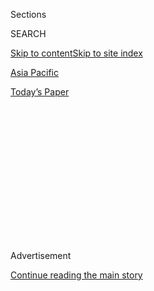 <div id="app">

<div>

<div>

<div>

<div class="NYTAppHideMasthead css-1q2w90k e1suatyy0">

<div class="section css-ui9rw0 e1suatyy2">

<div class="css-eph4ug er09x8g0">

<div class="css-6n7j50">

</div>

<span class="css-1dv1kvn">Sections</span>

<div class="css-10488qs">

<span class="css-1dv1kvn">SEARCH</span>

</div>

[Skip to content](#site-content)[Skip to site index](#site-index)

</div>

<div id="masthead-section-label" class="css-1wr3we4 eaxe0e00">

[Asia
Pacific](https://www.nytimes.com/section/world/asia)

</div>

<div class="css-10698na e1huz5gh0">

</div>

</div>

<div id="masthead-bar-one" class="section hasLinks css-15hmgas e1csuq9d3">

<div class="css-uqyvli e1csuq9d0">

</div>

<div class="css-1uqjmks e1csuq9d1">

</div>

<div class="css-9e9ivx">

[](https://myaccount.nytimes.com/auth/login?response_type=cookie&client_id=vi)

</div>

<div class="css-1bvtpon e1csuq9d2">

[Today’s
Paper](https://www.nytimes.com/section/todayspaper)

</div>

</div>

</div>

</div>

<div data-aria-hidden="false">

<div id="site-content" data-role="main">

<div>

<div class="css-1aor85t" style="opacity:0.000000001;z-index:-1;visibility:hidden">

<div class="css-1hqnpie">

<div class="css-epjblv">

<span class="css-17xtcya">[Asia
Pacific](/section/world/asia)</span><span class="css-x15j1o">|</span><span class="css-fwqvlz">Trump’s
Call With Taiwan: A Diplomatic Gaffe or a New
Start?</span>

</div>

<div class="css-k008qs">

<div class="css-1iwv8en">

<span class="css-18z7m18"></span>

<div>

</div>

</div>

<span class="css-1n6z4y">https://nyti.ms/2h5G0ZF</span>

<div class="css-1705lsu">

<div class="css-4xjgmj">

<div class="css-4skfbu" data-role="toolbar" data-aria-label="Social Media Share buttons, Save button, and Comments Panel with current comment count" data-testid="share-tools">

  - 
  - 
  - 
  - 
    
    <div class="css-6n7j50">
    
    </div>

  - 

</div>

</div>

</div>

</div>

</div>

</div>

<div class="css-13pd83m">

</div>

<div id="top-wrapper" class="css-1sy8kpn">

<div id="top-slug" class="css-l9onyx">

Advertisement

</div>

[Continue reading the main
story](#after-top)

<div class="ad top-wrapper" style="text-align:center;height:100%;display:block;min-height:250px">

<div id="top" class="place-ad" data-position="top" data-size-key="top">

</div>

</div>

<div id="after-top">

</div>

</div>

<div id="sponsor-wrapper" class="css-1hyfx7x">

<div id="sponsor-slug" class="css-19vbshk">

Supported by

</div>

[Continue reading the main
story](#after-sponsor)

<div id="sponsor" class="ad sponsor-wrapper" style="text-align:center;height:100%;display:block">

</div>

<div id="after-sponsor">

</div>

</div>

<div class="css-1vkm6nb ehdk2mb0">

# Trump’s Call With Taiwan: A Diplomatic Gaffe or a New Start?

</div>

<div class="css-79elbk" data-testid="photoviewer-wrapper">

<div class="css-z3e15g" data-testid="photoviewer-wrapper-hidden">

</div>

<div class="css-1a48zt4 ehw59r15" data-testid="photoviewer-children">

![<span class="css-16f3y1r e13ogyst0" data-aria-hidden="true">President-elect
Donald J. Trump at a rally in Cincinnati last week. Two of his Twitter
assertions about China, on tariffs and the South China Sea, were broadly
correct. A third, about China’s currency, was out of
date.</span><span class="css-cnj6d5 e1z0qqy90" itemprop="copyrightHolder"><span class="css-1ly73wi e1tej78p0">Credit...</span><span><span>Doug
Mills/The New York
Times</span></span></span>](https://static01.nyt.com/images/2016/12/06/world/06CHINATRUMP-1/06CHINATRUMP-1-articleInline.jpg?quality=75&auto=webp&disable=upscale)

</div>

</div>

<div class="css-xt80pu e12qa4dv0">

<div class="css-18e8msd">

<div class="css-vp77d3 epjyd6m0">

<div class="css-1baulvz">

By [<span class="css-1baulvz" itemprop="name">Mark
Landler</span>](http://www.nytimes.com/by/mark-landler) and
[<span class="css-1baulvz last-byline" itemprop="name">Jane
Perlez</span>](http://www.nytimes.com/by/jane-perlez)

</div>

</div>

  - Dec. 5,
    2016

  - 
    
    <div class="css-4xjgmj">
    
    <div class="css-d8bdto" data-role="toolbar" data-aria-label="Social Media Share buttons, Save button, and Comments Panel with current comment count" data-testid="share-tools">
    
      - 
      - 
      - 
      - 
        
        <div class="css-6n7j50">
        
        </div>
    
      - 
    
    </div>
    
    </div>

</div>

</div>

<div class="section meteredContent css-1r7ky0e" name="articleBody" itemprop="articleBody">

<div class="css-1fanzo5 StoryBodyCompanionColumn">

<div class="css-53u6y8">

WASHINGTON — President-elect Donald J. Trump’s motives for his
unorthodox call with the leader of Taiwan remain mysterious, but some
Republicans are hailing his improvisational diplomacy as a refreshing
break with diplomatic rituals that date to the Richard M. Nixon
administration. It could lay the groundwork, they say, for a healthier
relationship with China.

The question, as often with Mr. Trump, is whether he will have the
discipline to see through these changes. In short, was the phone call
the start of a calculated policy, or was it merely a one-off gesture
that will alienate China and leave Taiwan even more isolated?

So far the messages from the Trump camp are mixed. Vice President-elect
Mike Pence insisted on Sunday that people were reading too much into the
[conversation with President Tsai
Ing-wen](https://www.nytimes.com/2016/12/02/us/politics/trump-speaks-with-taiwans-leader-a-possible-affront-to-china.html?_r=0),
and that Mr. Trump was simply accepting congratulations from the
“democratically elected leader of Taiwan.” But people advising the
transition say Mr. Trump [knew exactly what he was
doing](https://www.washingtonpost.com/politics/trumps-taiwan-phone-call-was-weeks-in-the-planning-say-people-who-were-involved/2016/12/04/f8be4b0c-ba4e-11e6-94ac-3d324840106c_story.html).

Certainly, the president-elect has done nothing to defuse the tensions
stirred by the call. A string of vituperative Twitter posts by Mr. Trump
over the weekend on China’s trade and military policies has fanned
questions about whether he wants to reset the relationship with Beijing
more fundamentally.

</div>

</div>

<div class="css-1fanzo5 StoryBodyCompanionColumn">

<div class="css-53u6y8">

But there is no dispute that several people involved in the Trump
campaign have long favored opening more formal channels between the
United States and Taiwan as a way to put pressure on China. And
Republicans being considered for top jobs applaud what they view as Mr.
Trump’s determination to use Taiwan as a chip in a geopolitical contest
with China.

“He’s the first president since the Shanghai Communique who provides an
opportunity to look fresh at the cross-strait relationship,” said Jon M.
Huntsman Jr., who served as ambassador to China under President Obama.
Mr. Huntsman was referring to the 1972 statement, issued after Nixon’s
visit to China, which sharply constrained America’s dealings with
Taiwan.

Mr. Huntsman’s name has recently surfaced as a candidate for secretary
of state, along with that of John R. Bolton, a former ambassador to the
United Nations under President George W. Bush. [Mr. Bolton met with Mr.
Trump](https://www.nytimes.com/2016/12/04/us/politics/trump-expands-search-for-secretary-of-state.html)
on the day he took the phone call from Ms. Tsai. Later, he said the
United States “should shake up the relationship” with China.

</div>

</div>

<div class="css-79elbk" data-testid="photoviewer-wrapper">

<div class="css-z3e15g" data-testid="photoviewer-wrapper-hidden">

</div>

<div class="css-1a48zt4 ehw59r15" data-testid="photoviewer-children">

![<span class="css-16f3y1r e13ogyst0" data-aria-hidden="true">A
satellite image of Subi Reef, an artificial island that Beijing is
developing in the Spratly Islands in the South China Sea, in
September.</span><span class="css-cnj6d5 e1z0qqy90" itemprop="copyrightHolder"><span class="css-1ly73wi e1tej78p0">Credit...</span><span>United
States Geological Survey, via Getty
Images</span></span>](https://static01.nyt.com/images/2016/12/06/world/06CHINATRUMP-2/06CHINATRUMP-2-articleInline.jpg?quality=75&auto=webp&disable=upscale)

</div>

</div>

<div class="css-1fanzo5 StoryBodyCompanionColumn">

<div class="css-53u6y8">

Mr. Trump himself seemed to take umbrage at the suggestion that he
needed China’s approval to speak with Ms. Tsai. In two posts on Twitter,
he wrote: “Did China ask us if it was O.K. to devalue their currency
(making it hard for our companies to compete), heavily tax our products
going into their country (the U.S. doesn’t tax them) or to build a
massive military complex in the middle of the South China Sea? I don’t
think so\!”

</div>

</div>

<div class="css-1fanzo5 StoryBodyCompanionColumn">

<div class="css-53u6y8">

After an initial relatively mild response, China stiffened its protests
of Mr. Trump’s freewheeling diplomacy. The Chinese warned Mr. Trump, in
a front-page editorial in the overseas edition of People’s Daily, that
“creating troubles for the China-U.S. relationship is creating
troubles for the U.S. itself.”

China often uses the overseas edition of People’s Daily to test-run
major policy pronouncements. In a pointed rejoinder to Mr. Trump, the
editorial said that pushing China on Taiwan “would greatly reduce the
chance to achieve the goal of making America great again.”

By going after China’s policies on trade and security, however, Mr.
Trump appeared to be confirming his intent to take a tougher line with
the Chinese leadership across a broader range of issues — and further
dampened hopes in Beijing that he might step back from the campaign
rhetoric he has used, including threats of punishing trade tariffs.

Such a stance would reflect his foreign policy advisers, who have
criticized the Obama administration for being weak toward Beijing. Alex
Grey, a member of Mr. Trump’s State Department transition team, wrote an
article, with another Trump adviser, Peter Navarro, in Foreign Policy
magazine last month in which he described Mr. Obama’s treatment of
Taiwan as “egregious.”

“This beacon of democracy in Asia is perhaps the most militarily
vulnerable U.S. partner anywhere in the world,” Mr. Grey and Mr. Navarro
wrote, declaring that the island needed a “comprehensive arms deal” with
the United States to “deter China’s covetous gaze.”

Reince Priebus, Mr. Trump’s designated chief of staff, also has a
history with Taiwan. In October 2015, he met with Ms. Tsai in Taipei as
part of a delegation from the Republican National Committee. After Mr.
Trump selected Mr. Priebus, Taiwan’s foreign minister, David Lee, told a
legislative session that the appointment was “good news for Taiwan.”

Pro-Taiwan groups in Washington played down their role in orchestrating
the call. But they welcomed it as a step to restore balance in the
three-way relationship between Washington, Beijing and Taipei. They also
said it need not provoke a confrontation with China.

</div>

</div>

<div class="css-1fanzo5 StoryBodyCompanionColumn">

<div class="css-53u6y8">

“It’s absurd that we talk about going to war with China to defend
Taiwan, and our presidents can’t talk to each other,” said Randall
Schriver, the chief executive of the [Project 2049
Institute](http://project2049.net/), a Washington think tank that favors
closer American ties with
Taiwan.

</div>

</div>

<div class="css-79elbk" data-testid="photoviewer-wrapper">

<div class="css-z3e15g" data-testid="photoviewer-wrapper-hidden">

</div>

<div class="css-1a48zt4 ehw59r15" data-testid="photoviewer-children">

<div class="css-1xdhyk6 erfvjey0">

<span class="css-1ly73wi e1tej78p0">Image</span>

<div class="css-zjzyr8">

<div data-testid="lazyimage-container" style="height:258.4561403508772px">

</div>

</div>

</div>

<span class="css-16f3y1r e13ogyst0" data-aria-hidden="true">A man
reading a newspaper with the headline “China wants U.S. President-elect
Donald Trump to use caution in dealing with Taiwan issue” at a brokerage
house in Beijing on
Monday.</span><span class="css-cnj6d5 e1z0qqy90" itemprop="copyrightHolder"><span class="css-1ly73wi e1tej78p0">Credit...</span><span>Andy
Wong/Associated Press</span></span>

</div>

</div>

<div class="css-1fanzo5 StoryBodyCompanionColumn">

<div class="css-53u6y8">

“The Chinese understand this,” Mr. Schriver continued. “They don’t want
to see their efforts to isolate Taiwan rolled back, but they also don’t
want a bad relationship with the U.S.”

Other China experts said they saw value in Mr. Trump’s desire to rethink
old diplomatic protocols. As Mr. Trump has observed, it is difficult to
explain to ordinary people why the United States sells advanced weapons
to Taiwan but the leaders cannot speak to each other. Some China
scholars say it is not clear the policy serves the United States all
that well — nor is it clear that Beijing would not learn to live with a
closer American relationship with Taiwan.

The trouble, said some, is that Mr. Trump needlessly antagonized China
by trumpeting the phone call and then following it up with a series of
defiant tweets. “It’s not the phone call that’s the problem; it’s the
making it public that’s the problem,” said Shelley Rigger, a professor
of political science at Davidson College who specializes in Taiwan.

That could put President Xi Jinping in a difficult position, forced to
choose between playing down Mr. Trump’s attacks and risking a backlash
at home, or raising the stakes by pushing back more forcefully and
setting China on a potential collision course with the United States.

The Chinese government’s initial reaction to Mr. Trump’s call has
already drawn a torrent of criticism on social media from Chinese who
complained that it was not tough enough. The statement from the foreign
minister, Wang Yi, which was relatively low key, given the unprecedented
nature of the call, refrained from criticizing Mr. Trump, instead
accusing Taiwan of playing a “little trick” on the president-elect.

</div>

</div>

<div class="css-1fanzo5 StoryBodyCompanionColumn">

<div class="css-53u6y8">

That offered Mr. Trump a face-saving way out of the imbroglio, and a
chance to de-escalate. But the messages he posted on Twitter late Sunday
stepped up the pressure on China’s leaders instead.

“Mr. Trump’s tweets and actions appear to be more than a symbolic act,”
said James E. Fanell, a former director of intelligence and information
operations for the United States Pacific Fleet. “This will upset
Beijing, but it is going to remind the rest of the Indo-Asia Pacific
region that the new administration is not going to be fettered by the
past.”

Some Chinese analysts see Mr. Trump as striking out on a starkly
different path from Mr. Obama’s, determined to strenuously compete with
China on economic issues. But mindful of his career as a negotiator,
some view last week’s moves optimistically as an opening gambit.

“By showing strength at the beginning, he may hope to gain advantages in
bargaining later with the Chinese,” said Zhang Baohui, a professor of
international relations at Lingnan University in Hong Kong. “He is a
businessman, and he could be bringing his business bargaining tactics to
interstate relations.”

</div>

</div>

</div>

<div>

</div>

<div>

</div>

<div>

</div>

<div>

<div id="bottom-wrapper" class="css-1ede5it">

<div id="bottom-slug" class="css-l9onyx">

Advertisement

</div>

[Continue reading the main
story](#after-bottom)

<div id="bottom" class="ad bottom-wrapper" style="text-align:center;height:100%;display:block;min-height:90px">

</div>

<div id="after-bottom">

</div>

</div>

</div>

</div>

</div>

## Site Index

<div>

</div>

## Site Information Navigation

  - [© <span>2020</span> <span>The New York Times
    Company</span>](https://help.nytimes.com/hc/en-us/articles/115014792127-Copyright-notice)

<!-- end list -->

  - [NYTCo](https://www.nytco.com/)
  - [Contact
    Us](https://help.nytimes.com/hc/en-us/articles/115015385887-Contact-Us)
  - [Work with us](https://www.nytco.com/careers/)
  - [Advertise](https://nytmediakit.com/)
  - [T Brand Studio](http://www.tbrandstudio.com/)
  - [Your Ad
    Choices](https://www.nytimes.com/privacy/cookie-policy#how-do-i-manage-trackers)
  - [Privacy](https://www.nytimes.com/privacy)
  - [Terms of
    Service](https://help.nytimes.com/hc/en-us/articles/115014893428-Terms-of-service)
  - [Terms of
    Sale](https://help.nytimes.com/hc/en-us/articles/115014893968-Terms-of-sale)
  - [Site
    Map](https://spiderbites.nytimes.com)
  - [Help](https://help.nytimes.com/hc/en-us)
  - [Subscriptions](https://www.nytimes.com/subscription?campaignId=37WXW)

</div>

</div>

</div>

</div>

